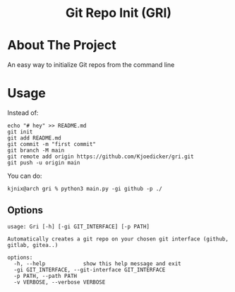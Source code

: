 
<h1 align="center">Git Repo Init (GRI)</h3>

# About The Project

An easy way to initialize Git repos from the command line

# Usage

Instead of: 

```shell
echo "# hey" >> README.md
git init
git add README.md
git commit -m "first commit"
git branch -M main
git remote add origin https://github.com/Kjoedicker/gri.git
git push -u origin main
```

You can do:

```shell
kjnix@arch gri % python3 main.py -gi github -p ./
```

## Options

```shell
usage: Gri [-h] [-gi GIT_INTERFACE] [-p PATH]

Automatically creates a git repo on your chosen git interface (github, gitlab, gitea..)

options:
  -h, --help            show this help message and exit
  -gi GIT_INTERFACE, --git-interface GIT_INTERFACE
  -p PATH, --path PATH
  -v VERBOSE, --verbose VERBOSE
```
